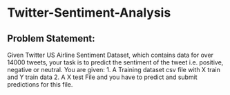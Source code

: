 # Twitter-Sentiment-Analysis
## Problem Statement:
Given Twitter US Airline Sentiment Dataset, which contains data for over 14000 tweets, your task is to predict the sentiment of the tweet i.e. positive, negative or neutral. You are given:  1. A Training dataset csv file with X train and Y train data 2. A X test File and you have to predict and submit predictions for this file.
